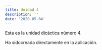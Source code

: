 ```yaml
---
title: Unidad 4
description: ''
date: '2020-05-04'
---
```

Esta es la unidad dicáctica número 4.

Ha sidocreada directamente en la aplicación.